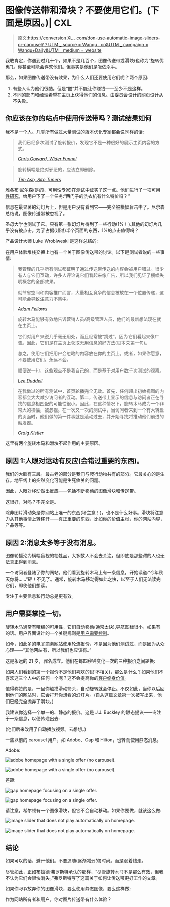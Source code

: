 # 图像传送带和滑块？不要使用它们。(下面是原因。)| CXL

> 原文:[https://conversion XL . com/don-use-automatic-image-sliders-or-carousel/？UTM _ source = Wanqu . co&UTM _ campaign = Wanqu+Daily&UTM _ medium = website](https://conversionxl.com/dont-use-automatic-image-sliders-or-carousels/?utm_source=wanqu.co&utm_campaign=Wanqu+Daily&utm_medium=website)

我敢肯定，你遇到过几十个，如果不是几百个，图像传送带或滑块(也称为“旋转优惠”)。你甚至可能会喜欢他们。但事实是他们是皈依杀手。

 那么，如果图像传送带没有效果，为什么人们还要使用它们呢？两个原因:

1.  有些人认为他们很酷。但是“酷”并不能让你赚钱——至少不是这样。
2.  不同的部门和经理希望在主页上获得他们的信息。由委员会设计的网页设计从不失败。

## 你应该在你的站点中使用传送带吗？测试结果如何

我不是一个人。几乎所有做过大量测试的版本优化专家都会说同样的话:

> 我们已经多次测试了旋转报价，发现它不是一种很好的展示主页内容的方式。
> 
> <cite>[Chris Goward, Wider Funnel](http://www.widerfunnel.com/conversion-rate-optimization/rotating-offers-the-scourge-of-home-page-design)</cite>

> 旋转横幅是绝对邪恶的，应该立即删除。
> 
> <cite>[Tim Ash, Site Tuners](http://www.clickz.com/clickz/column/2164452/rotating-banners)</cite>

雅各布·尼尔森(是的，可用性专家)[在测试](http://www.nngroup.com/articles/auto-forwarding/)中证实了这一点。他们进行了一项[可用性研究](https://cxl.com/blog/website-usability-testing-a-must-for-boosting-conversions/)，给用户下了一个任务:“西门子的洗衣机有什么特价吗？”

信息在最显著的幻灯片上，但是用户没有看到它——完全被横幅盲击中了。尼尔森总结说，图像传送带被忽视了。

圣母大学也测试了它。只有第一张幻灯片得到了一些行动(1%！).其他的幻灯片几乎没有被点击。为了占据(超过)半个页面的东西，1%的点击值得吗？

产品设计大师 Luke Wroblweski 是这样总结的:

在用户体验堆栈交换上也有一个关于图像传送带的讨论。以下是测试者说的一些事情:

> 我管理的几乎所有测试都证明了通过传送带传送的内容会被用户错过。很少有人与它们互动，许多人评论说它们看起来像广告，所以我们见证了横幅失明概念的全部效果。
> 
> 就节省空间和内容推广而言，大量相互竞争的信息被放在一个位置传递，这可能会导致注意力不集中。
> 
> <cite>[Adam Fellows](https://ux.stackexchange.com/users/5208/adam-fellowes)</cite>

> 旋转木马能够有效地告诉营销人员/高级管理人员，他们的最新想法现在就在主页上。
> 
> 它们对用户来说几乎毫无用处，而且经常被“跳过”，因为它们看起来像广告。因此，它们是在主页上获取无用信息的好方法(见本文第一句)。
> 
> 总之，使用它们把用户会忽略的内容放在你的主页上。或者，如果你愿意，不要使用它们。永远不会。
> 
> 顺便说一句，这些观点不是我自己的，而是基于对用户数千次测试的观察。
> 
> <cite>[Lee Duddell](https://ux.stackexchange.com/users/7552/lee-duddell)</cite>

> 在我做过的所有测试中，首页轮播完全无效。首先，任何超出初始视图的内容都会大大减少访问者的互动。第二，传送带上显示的信息与访问者正在寻找的信息相匹配的可能性很小。因此，在这种情况下，旋转木马成为一个非常大的横幅，被忽视。在一次又一次的测试中，当访问者来到一个有大转盘的页面时，他们做的第一件事就是滚动过去，并开始寻找将推动他们前进的触发器。
> 
> <cite>[Craig Kistler](https://ux.stackexchange.com/users/7548/craig-kistler)</cite>

这里有两个旋转木马和滑块不起作用的主要原因。

## 原因 1:人眼对运动有反应(会错过重要的东西)。

我们的大脑有三层。最古老的部分是我们与爬行动物共有的部分。它最关心的是生存。地平线上的突然变化可能是生死攸关的问题。

因此，人眼对移动做出反应——包括不断移动的图像滑块和传送带。

这很好，对吗？不完全是。

除非图片滑动条是你网站上唯一的东西(坏主意！)，也不是什么好事。滑块将注意力从其他事情上转移开——真正重要的东西，比如你的[价值主张](https://cxl.com/blog/value-proposition-examples-how-to-create/)，你的网站内容，产品等等。

## 原因 2:消息太多等于没有消息。

图像轮播沦为横幅盲视的牺牲品，大多数人不会去关注，但即使是那些*做*的人也无法真正得到消息。

一个访问者登陆了你的网站。他们看到旋转木马上有一条信息，开始读道:“今年秋天你将……”砰！不见了。通常，旋转木马移动得如此之快，以至于人们无法读完它们，即使他们想读。

专注于主要信息和行动总是更有效。

## 用户需要掌控一切。

旋转木马通常有糟糕的可用性，它们自动移动(通常太快),导航图标很小，如果有的话。用户界面设计的一个关键规则是[用户需要控制](http://bokardo.com/principles-of-user-interface-design/)。

如今，如此多的[电子商务网站](https://cxl.com/ecommerce-best-practices/)使用轮流报价，不是因为他们测试过，而是因为从众心理——“其他网站有，所以我们也应该有。”

这是永远的 21 岁，罪名成立。他们在每四秒钟变化一次的三种报价之间轮换:

如果人们看到的第一个报价不是他们喜欢的(即不相关)，那么是什么？如果他们不喜欢这三个人中的任何一个呢？这不会提高你的[客户终身价值](https://cxl.com/blog/customer-lifetime-value/)。

值得称赞的是，一旦你触摸滑动箭头，自动旋转就会停止。不仅如此，当你以后回到他们的网站时，它会打开你想看的幻灯片。(自从这篇文章第一次被写出来，他们已经完全抛弃了滑块。)

我建议你选择一个单一的、静态的报价。这是 J.J. Buckley 的静态提议——专注于一条信息，以便传递出去:

(他们后来改用了自动播放视频。去想想。)

一些以前的 carousel 用户，如 Adobe、Gap 和 Hilton，也转而使用静态消息。

Adobe:

![adobe homepage with a single offer (no carousel).](../Images/94afe716282f6464d904cfe289d6057c.png)

<noscript><img src="../Images/94afe716282f6464d904cfe289d6057c.png" alt="adobe homepage with a single offer (no carousel)." class="wp-image-48231" srcset="https://cxl.com/wp-content/uploads/2019/08/image-37-1024x510.png 1024w, https://cxl.com/wp-content/uploads/2019/08/image-37-320x160.png 320w, https://cxl.com/wp-content/uploads/2019/08/image-37-568x283.png 568w, https://cxl.com/wp-content/uploads/2019/08/image-37-768x383.png 768w, https://cxl.com/wp-content/uploads/2019/08/image-37.png 1890w" sizes="(max-width: 1024px) 100vw, 1024px" data-eio="l" data-original-src="https://cxl.com/wp-content/uploads/2019/08/image-37-1024x510.png"/></noscript>



差距:

![gap homepage focusing on a single offer.](../Images/5fb7d87f23e9aa3df8f20a19a6af551d.png)

<noscript><img src="../Images/5fb7d87f23e9aa3df8f20a19a6af551d.png" alt="gap homepage focusing on a single offer." class="wp-image-48232" srcset="https://cxl.com/wp-content/uploads/2019/08/image-38-1024x510.png 1024w, https://cxl.com/wp-content/uploads/2019/08/image-38-320x160.png 320w, https://cxl.com/wp-content/uploads/2019/08/image-38-568x283.png 568w, https://cxl.com/wp-content/uploads/2019/08/image-38-768x382.png 768w, https://cxl.com/wp-content/uploads/2019/08/image-38.png 1898w" sizes="(max-width: 1024px) 100vw, 1024px" data-eio="l" data-original-src="https://cxl.com/wp-content/uploads/2019/08/image-38-1024x510.png"/></noscript>



请注意，希尔顿有一个图像滑块，但它不会自动移动。如果你要做，就该这么做:

![image slider that does not play automatically on homepage.](../Images/49b3773baedb7614772d60f3ab4f7b33.png)

<noscript><img src="../Images/49b3773baedb7614772d60f3ab4f7b33.png" alt="image slider that does not play automatically on homepage." class="wp-image-48233" srcset="https://cxl.com/wp-content/uploads/2019/08/image-39-1024x510.png 1024w, https://cxl.com/wp-content/uploads/2019/08/image-39-320x160.png 320w, https://cxl.com/wp-content/uploads/2019/08/image-39-568x283.png 568w, https://cxl.com/wp-content/uploads/2019/08/image-39-768x383.png 768w, https://cxl.com/wp-content/uploads/2019/08/image-39.png 1894w" sizes="(max-width: 1024px) 100vw, 1024px" data-eio="l" data-original-src="https://cxl.com/wp-content/uploads/2019/08/image-39-1024x510.png"/></noscript>



## **结论**

如果可以的话，避开他们。不要追随(逐渐减弱的)时尚。而是跟着钱走。

尽管如此，正如布拉德·弗罗斯特承认的那样，“尽管旋转木马不是那么有效，但我不认为它们会很快消失。”弗罗斯特写了这篇关于如何让传送带更好工作的文章。

如果你*可以*放弃你的图像滑块，要么使用静态图像，要么这样做:

作为网站所有者和用户，你对图片传送带有什么体验？